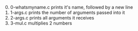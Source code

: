 0. 0-whatsmyname.c prints it's name, followed by a new line
1. 1-args.c prints the number of arguments passed into it
2. 2-args.c prints all arguments it receives
3. 3-mul.c multiplies 2 numbers
